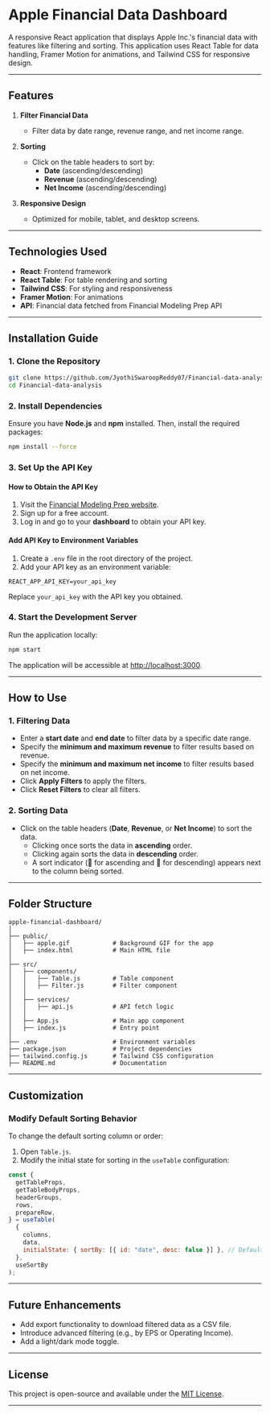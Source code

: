 
# **Apple Financial Data Dashboard**

A responsive React application that displays Apple Inc.'s financial data with features like filtering and sorting. This application uses React Table for data handling, Framer Motion for animations, and Tailwind CSS for responsive design.

---

## **Features**

1. **Filter Financial Data**
   - Filter data by date range, revenue range, and net income range.

2. **Sorting**
   - Click on the table headers to sort by:
     - **Date** (ascending/descending)
     - **Revenue** (ascending/descending)
     - **Net Income** (ascending/descending)

3. **Responsive Design**
   - Optimized for mobile, tablet, and desktop screens.

---

## **Technologies Used**

- **React**: Frontend framework
- **React Table**: For table rendering and sorting
- **Tailwind CSS**: For styling and responsiveness
- **Framer Motion**: For animations
- **API**: Financial data fetched from Financial Modeling Prep API

---

## **Installation Guide**

### 1. **Clone the Repository**

```bash
git clone https://github.com/JyothiSwaroopReddy07/Financial-data-analysis.git
cd Financial-data-analysis
```

### 2. **Install Dependencies**

Ensure you have **Node.js** and **npm** installed. Then, install the required packages:

```bash
npm install --force
```

### 3. **Set Up the API Key**

#### **How to Obtain the API Key**
1. Visit the [Financial Modeling Prep website](https://financialmodelingprep.com/).
2. Sign up for a free account.
3. Log in and go to your **dashboard** to obtain your API key.

#### **Add API Key to Environment Variables**
1. Create a `.env` file in the root directory of the project.
2. Add your API key as an environment variable:

```env
REACT_APP_API_KEY=your_api_key
```

Replace `your_api_key` with the API key you obtained.

### 4. **Start the Development Server**

Run the application locally:

```bash
npm start
```

The application will be accessible at [http://localhost:3000](http://localhost:3000).

---

## **How to Use**

### 1. **Filtering Data**
- Enter a **start date** and **end date** to filter data by a specific date range.
- Specify the **minimum and maximum revenue** to filter results based on revenue.
- Specify the **minimum and maximum net income** to filter results based on net income.
- Click **Apply Filters** to apply the filters.
- Click **Reset Filters** to clear all filters.

### 2. **Sorting Data**
- Click on the table headers (**Date**, **Revenue**, or **Net Income**) to sort the data.
  - Clicking once sorts the data in **ascending** order.
  - Clicking again sorts the data in **descending** order.
  - A sort indicator (**🔼** for ascending and **🔽** for descending) appears next to the column being sorted.

---

## **Folder Structure**

```
apple-financial-dashboard/
│
├── public/
│   ├── apple.gif            # Background GIF for the app
│   ├── index.html           # Main HTML file
│
├── src/
│   ├── components/
│   │   ├── Table.js         # Table component
│   │   ├── Filter.js        # Filter component
│   │
│   ├── services/
│   │   ├── api.js           # API fetch logic
│   │
│   ├── App.js               # Main app component
│   ├── index.js             # Entry point
│
├── .env                     # Environment variables
├── package.json             # Project dependencies
├── tailwind.config.js       # Tailwind CSS configuration
├── README.md                # Documentation
```

---

## **Customization**

### Modify Default Sorting Behavior
To change the default sorting column or order:
1. Open `Table.js`.
2. Modify the initial state for sorting in the `useTable` configuration:

```javascript
const {
  getTableProps,
  getTableBodyProps,
  headerGroups,
  rows,
  prepareRow,
} = useTable(
  {
    columns,
    data,
    initialState: { sortBy: [{ id: "date", desc: false }] }, // Default: sort by Date (ascending)
  },
  useSortBy
);
```

---

## **Future Enhancements**

- Add export functionality to download filtered data as a CSV file.
- Introduce advanced filtering (e.g., by EPS or Operating Income).
- Add a light/dark mode toggle.

---

## **License**

This project is open-source and available under the [MIT License](LICENSE).

---
